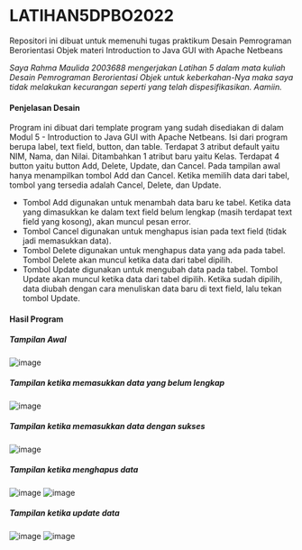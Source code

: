 # LATIHAN5DPBO2022
Repositori ini dibuat untuk memenuhi tugas praktikum Desain Pemrograman Berorientasi Objek materi Introduction to Java GUI with Apache Netbeans

_Saya Rahma Maulida 2003688 mengerjakan Latihan 5 dalam mata kuliah Desain Pemrograman Berorientasi Objek untuk keberkahan-Nya maka saya tidak melakukan kecurangan seperti yang telah dispesifikasikan. Aamiin._

#### Penjelasan Desain
Program ini dibuat dari template program yang sudah disediakan di dalam Modul 5 - Introduction to Java GUI with Apache Netbeans. Isi dari program berupa label, text field, button, dan table. Terdapat 3 atribut default yaitu NIM, Nama, dan Nilai. Ditambahkan 1 atribut baru yaitu Kelas. Terdapat 4 button yaitu button Add, Delete, Update, dan Cancel. Pada tampilan awal hanya menampilkan tombol Add dan Cancel. Ketika memilih data dari tabel, tombol yang tersedia adalah Cancel, Delete, dan Update.
- Tombol Add digunakan untuk menambah data baru ke tabel. Ketika data yang dimasukkan ke dalam text field belum lengkap (masih terdapat text field yang kosong), akan muncul pesan error.
- Tombol Cancel digunakan untuk menghapus isian pada text field (tidak jadi memasukkan data).
- Tombol Delete digunakan untuk menghapus data yang ada pada tabel. Tombol Delete akan muncul ketika data dari tabel dipilih.
- Tombol Update digunakan untuk mengubah data pada tabel. Tombol Update akan muncul ketika data dari tabel dipilih. Ketika sudah dipilih, data diubah dengan cara menuliskan data baru di text field, lalu tekan tombol Update.

#### Hasil Program
##### Tampilan Awal
![image](https://user-images.githubusercontent.com/91965618/159110788-5b31b6dc-9042-4eb6-8024-85f31a556116.png)

##### Tampilan ketika memasukkan data yang belum lengkap
![image](https://user-images.githubusercontent.com/91965618/159110851-0b5530b7-d549-42e2-b99e-8e8fcf63bc0e.png)

##### Tampilan ketika memasukkan data dengan sukses
![image](https://user-images.githubusercontent.com/91965618/159110863-d27d6a90-14cd-45f7-a1e5-c960799dd8c3.png)

##### Tampilan ketika menghapus data
![image](https://user-images.githubusercontent.com/91965618/159110889-4cc51411-794c-4d1c-9005-601d9bfdf2d4.png)
![image](https://user-images.githubusercontent.com/91965618/159110897-136546fc-82d9-4fa5-aa25-372976c9c64a.png)

##### Tampilan ketika update data
![image](https://user-images.githubusercontent.com/91965618/159110922-d80f6a08-44b2-4d86-bf52-c6cc8544d761.png)
![image](https://user-images.githubusercontent.com/91965618/159110929-81b5778d-e010-42b9-b52d-d15563d80026.png)
